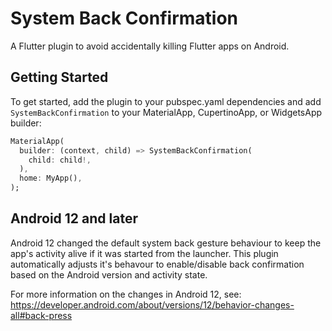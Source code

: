 # System Back Confirmation

A Flutter plugin to avoid accidentally killing Flutter apps on Android.

## Getting Started

To get started, add the plugin to your pubspec.yaml dependencies and add `SystemBackConfirmation` to your MaterialApp, CupertinoApp, or WidgetsApp builder:
```dart
MaterialApp(
  builder: (context, child) => SystemBackConfirmation(
    child: child!,
  ),
  home: MyApp(),
);
```

## Android 12 and later

Android 12 changed the default system back gesture behaviour to keep the app's activity alive if it was started from the launcher. This plugin automatically adjusts it's behavour to enable/disable back confirmation based on the Android version and activity state.

For more information on the changes in Android 12, see: https://developer.android.com/about/versions/12/behavior-changes-all#back-press
